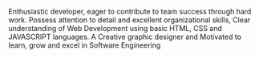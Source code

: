 Enthusiastic developer, eager to contribute to team success through hard work. Possess
attention to detail and excellent organizational skills, Clear understanding of Web Development using 
basic HTML, CSS and JAVASCRIPT languages. A Creative graphic designer and Motivated to learn,
grow and excel in Software Engineering
